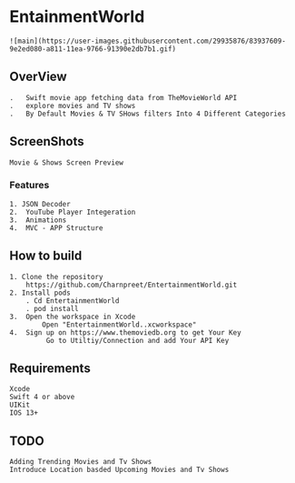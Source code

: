 # EntainmentWorld
    ![main](https://user-images.githubusercontent.com/29935876/83937609-9e2ed080-a811-11ea-9766-91390e2db7b1.gif)
## OverView
    .   Swift movie app fetching data from TheMovieWorld API
    .   explore movies and TV shows 
    .   By Default Movies & TV SHows filters Into 4 Different Categories 

## ScreenShots
    Movie & Shows Screen Preview
### Features
    1. JSON Decoder
    2.  YouTube Player Integeration
    3.  Animations
    4.  MVC - APP Structure

## How to build
    1. Clone the repository
        https://github.com/Charnpreet/EntertainmentWorld.git
    2. Install pods
        . Cd EntertainmentWorld
        . pod install
    3.  Open the workspace in Xcode
            Open "EntertainmentWorld..xcworkspace"
    4.  Sign up on https://www.themoviedb.org to get Your Key
             Go to Utiltiy/Connection and add Your API Key

## Requirements
    Xcode
    Swift 4 or above
    UIKit
    IOS 13+

## TODO
    Adding Trending Movies and Tv Shows 
    Introduce Location basded Upcoming Movies and Tv Shows


